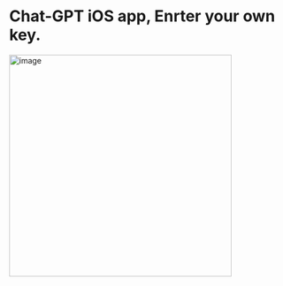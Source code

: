 # Chat-GPT iOS app, Enrter your own key.

<img width="402" alt="image" src="https://github.com/naariman/chat_gpt/assets/96104998/b3c49f18-9165-4bef-b00e-b997b9761d0f">
